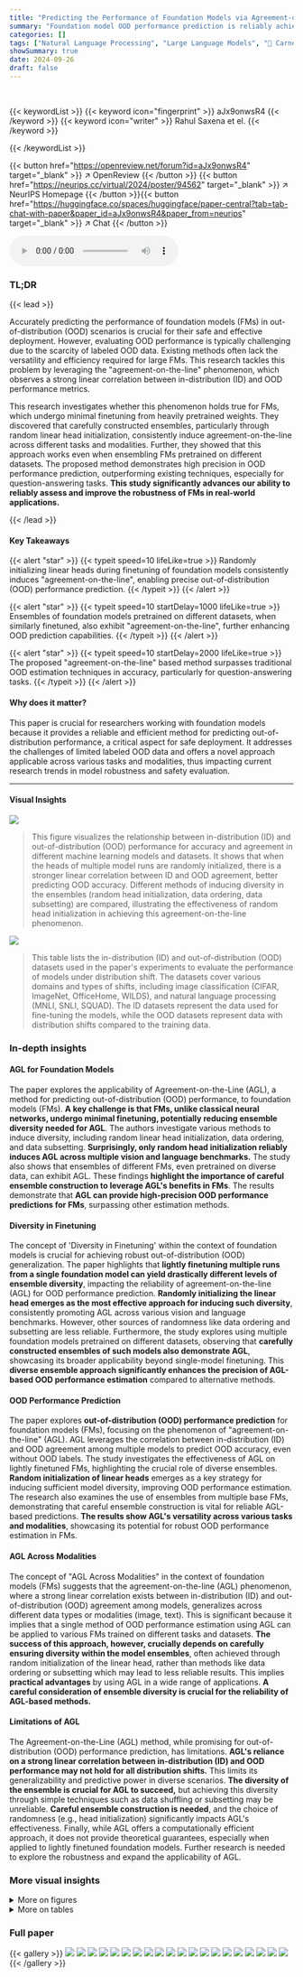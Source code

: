 ```yaml
---
title: "Predicting the Performance of Foundation Models via Agreement-on-the-Line"
summary: "Foundation model OOD performance prediction is reliably achieved via ensemble diversity, especially through random linear head initialization, enabling precise estimations without extensive OOD labels..."
categories: []
tags: ["Natural Language Processing", "Large Language Models", "🏢 Carnegie Mellon University",]
showSummary: true
date: 2024-09-26
draft: false
---
```


<br>

{{< keywordList >}}
{{< keyword icon="fingerprint" >}} aJx9onwsR4 {{< /keyword >}}
{{< keyword icon="writer" >}} Rahul Saxena et el. {{< /keyword >}}
 
{{< /keywordList >}}

{{< button href="https://openreview.net/forum?id=aJx9onwsR4" target="_blank" >}}
↗ OpenReview
{{< /button >}}
{{< button href="https://neurips.cc/virtual/2024/poster/94562" target="_blank" >}}
↗ NeurIPS Homepage
{{< /button >}}{{< button href="https://huggingface.co/spaces/huggingface/paper-central?tab=tab-chat-with-paper&paper_id=aJx9onwsR4&paper_from=neurips" target="_blank" >}}
↗ Chat
{{< /button >}}



<audio controls>
    <source src="https://ai-paper-reviewer.com/aJx9onwsR4/podcast.wav" type="audio/wav">
    Your browser does not support the audio element.
</audio>


### TL;DR


{{< lead >}}

Accurately predicting the performance of foundation models (FMs) in out-of-distribution (OOD) scenarios is crucial for their safe and effective deployment. However, evaluating OOD performance is typically challenging due to the scarcity of labeled OOD data.  Existing methods often lack the versatility and efficiency required for large FMs.  This research tackles this problem by leveraging the "agreement-on-the-line" phenomenon, which observes a strong linear correlation between in-distribution (ID) and OOD performance metrics. 

This research investigates whether this phenomenon holds true for FMs, which undergo minimal finetuning from heavily pretrained weights.  They discovered that carefully constructed ensembles, particularly through random linear head initialization, consistently induce agreement-on-the-line across different tasks and modalities.  Further, they showed that this approach works even when ensembling FMs pretrained on different datasets.  The proposed method demonstrates high precision in OOD performance prediction, outperforming existing techniques, especially for question-answering tasks. **This study significantly advances our ability to reliably assess and improve the robustness of FMs in real-world applications.**

{{< /lead >}}


#### Key Takeaways

{{< alert "star" >}}
{{< typeit speed=10 lifeLike=true >}} Randomly initializing linear heads during finetuning of foundation models consistently induces "agreement-on-the-line", enabling precise out-of-distribution (OOD) performance prediction. {{< /typeit >}}
{{< /alert >}}

{{< alert "star" >}}
{{< typeit speed=10 startDelay=1000 lifeLike=true >}} Ensembles of foundation models pretrained on different datasets, when similarly finetuned, also exhibit "agreement-on-the-line", further enhancing OOD prediction capabilities. {{< /typeit >}}
{{< /alert >}}

{{< alert "star" >}}
{{< typeit speed=10 startDelay=2000 lifeLike=true >}} The proposed "agreement-on-the-line" based method surpasses traditional OOD estimation techniques in accuracy, particularly for question-answering tasks. {{< /typeit >}}
{{< /alert >}}

#### Why does it matter?
This paper is crucial for researchers working with foundation models because it provides a reliable and efficient method for predicting out-of-distribution performance, a critical aspect for safe deployment.  It addresses the challenges of limited labeled OOD data and offers a novel approach applicable across various tasks and modalities, thus impacting current research trends in model robustness and safety evaluation.

------
#### Visual Insights



![](https://ai-paper-reviewer.com/aJx9onwsR4/figures_1_1.jpg)

> This figure visualizes the relationship between in-distribution (ID) and out-of-distribution (OOD) performance for accuracy and agreement in different machine learning models and datasets.  It shows that when the heads of multiple model runs are randomly initialized, there is a stronger linear correlation between ID and OOD agreement, better predicting OOD accuracy. Different methods of inducing diversity in the ensembles (random head initialization, data ordering, data subsetting) are compared, illustrating the effectiveness of random head initialization in achieving this agreement-on-the-line phenomenon.





![](https://ai-paper-reviewer.com/aJx9onwsR4/tables_5_1.jpg)

> This table lists the in-distribution (ID) and out-of-distribution (OOD) datasets used in the paper's experiments to evaluate the performance of models under distribution shift.  The datasets cover various domains and types of shifts, including image classification (CIFAR, ImageNet, OfficeHome, WILDS), and natural language processing (MNLI, SNLI, SQUAD).  The ID datasets represent the data used for fine-tuning the models, while the OOD datasets represent data with distribution shifts compared to the training data.





### In-depth insights


#### AGL for Foundation Models
The paper explores the applicability of Agreement-on-the-Line (AGL), a method for predicting out-of-distribution (OOD) performance, to foundation models (FMs).  **A key challenge is that FMs, unlike classical neural networks, undergo minimal finetuning, potentially reducing ensemble diversity needed for AGL**.  The authors investigate various methods to induce diversity, including random linear head initialization, data ordering, and data subsetting.  **Surprisingly, only random head initialization reliably induces AGL across multiple vision and language benchmarks.** The study also shows that ensembles of different FMs, even pretrained on diverse data, can exhibit AGL. These findings **highlight the importance of careful ensemble construction to leverage AGL's benefits in FMs**. The results demonstrate that **AGL can provide high-precision OOD performance predictions for FMs**, surpassing other estimation methods.

#### Diversity in Finetuning
The concept of 'Diversity in Finetuning' within the context of foundation models is crucial for achieving robust out-of-distribution (OOD) generalization.  The paper highlights that **lightly finetuning multiple runs from a single foundation model can yield drastically different levels of ensemble diversity**, impacting the reliability of agreement-on-the-line (AGL) for OOD performance prediction.  **Randomly initializing the linear head emerges as the most effective approach for inducing such diversity**, consistently promoting AGL across various vision and language benchmarks.  However, other sources of randomness like data ordering and subsetting are less reliable.  Furthermore, the study explores using multiple foundation models pretrained on different datasets, observing that **carefully constructed ensembles of such models also demonstrate AGL**, showcasing its broader applicability beyond single-model finetuning.  This **diverse ensemble approach significantly enhances the precision of AGL-based OOD performance estimation** compared to alternative methods.

#### OOD Performance Prediction
The paper explores **out-of-distribution (OOD) performance prediction** for foundation models (FMs), focusing on the phenomenon of "agreement-on-the-line" (AGL).  AGL leverages the correlation between in-distribution (ID) and OOD agreement among multiple models to predict OOD accuracy, even without OOD labels.  The study investigates the effectiveness of AGL on lightly finetuned FMs, highlighting the crucial role of diverse ensembles.  **Random initialization of linear heads** emerges as a key strategy for inducing sufficient model diversity, improving OOD performance estimation.  The research also examines the use of ensembles from multiple base FMs, demonstrating that careful ensemble construction is vital for reliable AGL-based predictions.  **The results show AGL's versatility across various tasks and modalities**, showcasing its potential for robust OOD performance estimation in FMs.

#### AGL Across Modalities
The concept of "AGL Across Modalities" in the context of foundation models (FMs) suggests that the agreement-on-the-line (AGL) phenomenon, where a strong linear correlation exists between in-distribution (ID) and out-of-distribution (OOD) agreement among models, generalizes across different data types or modalities (image, text). This is significant because it implies that a single method of OOD performance estimation using AGL can be applied to various FMs trained on different tasks and datasets. **The success of this approach, however, crucially depends on carefully ensuring diversity within the model ensembles**, often achieved through random initialization of the linear head, rather than methods like data ordering or subsetting which may lead to less reliable results. This implies **practical advantages** by using AGL in a wide range of applications. **A careful consideration of ensemble diversity is crucial for the reliability of AGL-based methods.** 

#### Limitations of AGL
The Agreement-on-the-Line (AGL) method, while promising for out-of-distribution (OOD) performance prediction, has limitations.  **AGL's reliance on a strong linear correlation between in-distribution (ID) and OOD performance may not hold for all distribution shifts.**  This limits its generalizability and predictive power in diverse scenarios.  **The diversity of the ensemble is crucial for AGL to succeed,** but achieving this diversity through simple techniques such as data shuffling or subsetting may be unreliable.  **Careful ensemble construction is needed**, and the choice of randomness (e.g., head initialization) significantly impacts AGL's effectiveness. Finally, while AGL offers a computationally efficient approach, it does not provide theoretical guarantees, especially when applied to lightly finetuned foundation models. Further research is needed to explore the robustness and expand the applicability of AGL.


### More visual insights

<details>
<summary>More on figures
</summary>


![](https://ai-paper-reviewer.com/aJx9onwsR4/figures_5_1.jpg)

> This figure shows the in-distribution (ID) versus out-of-distribution (OOD) accuracy and agreement for different models and datasets.  Each point represents either a single model's performance (blue) or the agreement between a pair of models (orange). The lines show the linear relationship between ID and OOD performance, illustrating the 'agreement-on-the-line' (AGL) phenomenon.


![](https://ai-paper-reviewer.com/aJx9onwsR4/figures_7_1.jpg)

> This figure shows that the agreement-on-the-line (AGL) phenomenon holds for ensembles of foundation models finetuned from different base models (Llama, GPT, OPT) across different tasks and datasets.  Even when the out-of-distribution (OOD) performance drop is minimal (because of a small distribution shift), AGL is still observed. This suggests that AGL is a robust phenomenon that is not sensitive to the magnitude of the distribution shift.


![](https://ai-paper-reviewer.com/aJx9onwsR4/figures_20_1.jpg)

> This figure visualizes the relationship between in-distribution (ID) and out-of-distribution (OOD) performance for accuracy and agreement in various fine-tuned model ensembles.  It shows that randomly initializing the linear head during fine-tuning produces the most consistent linear relationship between ID and OOD performance across different datasets and model architectures.


![](https://ai-paper-reviewer.com/aJx9onwsR4/figures_21_1.jpg)

> This figure visualizes the relationship between in-distribution (ID) and out-of-distribution (OOD) performance for accuracy and agreement in multiple fine-tuned model ensembles.  Each point represents either a model's performance (accuracy) or the agreement between a pair of models.  The figure demonstrates that across various datasets and fine-tuning methods, the approach of randomly initializing the linear head during model training creates the strongest agreement on the linear fit between ID and OOD accuracy, a key element for the AGL method. 


![](https://ai-paper-reviewer.com/aJx9onwsR4/figures_22_1.jpg)

> This figure visualizes the relationship between in-distribution (ID) and out-of-distribution (OOD) performance for accuracy and agreement in various fine-tuned model ensembles.  It shows that randomly initializing the linear head in the models leads to better alignment between the accuracy and agreement trends across different datasets (CIFAR10, MNLI, SQUAD) and fine-tuning methods (linear probing, full fine-tuning).


![](https://ai-paper-reviewer.com/aJx9onwsR4/figures_22_2.jpg)

> This figure visualizes the relationship between in-distribution (ID) and out-of-distribution (OOD) performance of different models.  It demonstrates the concept of 'agreement-on-the-line' by showing how the agreement between multiple model predictions on ID data correlates linearly with their OOD accuracy.  The figure showcases this relationship across various datasets and fine-tuning strategies, highlighting the importance of random head initialization in achieving a strong linear correlation.


![](https://ai-paper-reviewer.com/aJx9onwsR4/figures_23_1.jpg)

> This figure shows the ID vs OOD accuracy and agreement for various datasets using linear probed CLIP models. The ensembles were created by using diverse random initializations.  The results demonstrate that AGL (agreement-on-the-line) and ACL (accuracy-on-the-line) hold across various benchmarks when using diverse random initializations to create the ensembles.  However, it also shows that neither AGL nor ACL holds for the Camelyon17-WILDS dataset.


![](https://ai-paper-reviewer.com/aJx9onwsR4/figures_23_2.jpg)

> This figure shows the results of applying the Agreement-on-the-Line (AGL) method to predict the out-of-distribution (OOD) performance of models on ImageNetV2 dataset. Three different variations of the ImageNetV2 dataset are used as OOD data: ImageNetV2 Top Images, ImageNetV2 Threshold 0.7, and ImageNetV2 Matched Frequency. The x-axis represents the in-distribution (ID) accuracy, and the y-axis represents the OOD accuracy. Each point represents a single model in an ensemble, and the blue points are the ensemble members. The orange points show the agreement of pairs of models within the ensemble, and the dashed lines are the linear fits for both accuracy and agreement. The results show a strong linear correlation between ID accuracy and OOD accuracy as well as between ID agreement and OOD agreement, supporting the validity of the AGL method for estimating OOD performance on ImageNetV2 dataset. 


![](https://ai-paper-reviewer.com/aJx9onwsR4/figures_23_3.jpg)

> This figure shows the ID vs OOD performance of several models trained on different datasets. It demonstrates how the agreement between multiple models relates to their individual accuracy on in-distribution (ID) and out-of-distribution (OOD) data.  The different columns show different methods for creating ensemble diversity, highlighting that random head initialization leads to the strongest linear correlation between agreement and accuracy.


![](https://ai-paper-reviewer.com/aJx9onwsR4/figures_23_4.jpg)

> This figure shows the in-distribution (ID) vs out-of-distribution (OOD) accuracy and agreement for different datasets and fine-tuned ensembles. Each point represents either an ensemble member's accuracy (blue) or a pair of ensemble members' agreement (orange).  The x-axis represents ID performance and the y-axis represents OOD performance.  Different columns represent different ways of diversifying the ensembles: random heads, data ordering, and data subsetting. The results suggest that randomly initializing the head during fine-tuning is the most effective method for inducing a linear relationship between ID and OOD performance, as indicated by the alignment between the accuracy and agreement lines.


![](https://ai-paper-reviewer.com/aJx9onwsR4/figures_24_1.jpg)

> This figure shows the ID vs OOD accuracy and agreement for three different tasks and finetuning methods. The plots show a clear linear relationship between ID and OOD performance and the consistency of the relationship across different random initializations of the linear head.


![](https://ai-paper-reviewer.com/aJx9onwsR4/figures_24_2.jpg)

> This figure shows the in-distribution (ID) vs. out-of-distribution (OOD) performance of different fine-tuned models across several datasets. The plots illustrate the relationship between accuracy (orange dots) and agreement (blue dots) for various ensemble generation methods.  It demonstrates that randomly initializing the linear head during finetuning yields the strongest linear correlation between ID and OOD performance, while the other methods show less agreement.


![](https://ai-paper-reviewer.com/aJx9onwsR4/figures_24_3.jpg)

> This figure shows the in-distribution (ID) vs. out-of-distribution (OOD) performance of different models, trained on various datasets and using different fine-tuning strategies.  Each point represents either the accuracy (orange) or agreement (blue) of the ensemble members. The x-axis represents the ID performance and the y-axis the OOD performance.  The figure demonstrates the concept of 'agreement-on-the-line' where the correlation between ID and OOD performance is linear.  Different columns show different methods to increase diversity of models within ensemble.


![](https://ai-paper-reviewer.com/aJx9onwsR4/figures_25_1.jpg)

> This figure visualizes the relationship between in-distribution (ID) and out-of-distribution (OOD) performance for accuracy and agreement in various fine-tuned ensemble models.  Each point represents either a model's ID/OOD accuracy or the agreement between two models on the ID/OOD task.  The different columns show results for different datasets (CIFAR10, MNLI, SQUAD) and different model fine-tuning techniques.  The key finding is that random head initialization, as a way to diversify the ensemble, produces the closest linear agreement between ID and OOD accuracy.


![](https://ai-paper-reviewer.com/aJx9onwsR4/figures_26_1.jpg)

> This figure visualizes the relationship between in-distribution (ID) and out-of-distribution (OOD) performance for accuracy and agreement in different fine-tuned model ensembles.  The plots demonstrate how the agreement between multiple models correlates with their accuracy on both ID and OOD data, especially when using random head initialization as a source of ensemble diversity.


![](https://ai-paper-reviewer.com/aJx9onwsR4/figures_26_2.jpg)

> This figure compares the performance of zero-shot and few-shot learning approaches on two different tasks.  The left panel shows the ID vs OOD performance (accuracy and agreement) for a zero-shot large language model (OLM) evaluated on question answering. The linear correlation between ID and OOD is weak, indicating that the model's performance is not consistently affected by distribution shifts. The right panel shows the same for a few-shot model trained on a smaller dataset of images (CIFAR-10) and tested on corrupted images (CIFAR-10C). Here, the correlation is strong, and a clear linear relationship between in-distribution (ID) and out-of-distribution (OOD) performance is apparent. This suggests that few-shot learning may provide more robust OOD performance.


![](https://ai-paper-reviewer.com/aJx9onwsR4/figures_27_1.jpg)

> This figure shows the ID vs. OOD accuracy and agreement for different datasets and fine-tuned models. Each point represents either a single model's performance (blue) or the agreement between two models (orange). The x-axis represents in-distribution (ID) performance, and the y-axis represents out-of-distribution (OOD) performance.  The figure demonstrates that when using randomly initialized heads to create diverse ensembles, there is a stronger linear correlation between the ID and OOD agreement, suggesting that this approach is more effective at predicting OOD performance.


![](https://ai-paper-reviewer.com/aJx9onwsR4/figures_27_2.jpg)

> This figure displays the ID vs OOD accuracy and agreement for multiple datasets and fine-tuned ensemble models. It visualizes the 'agreement-on-the-line' phenomenon, showing the relationship between in-distribution (ID) and out-of-distribution (OOD) performance. The plot demonstrates how different methods of generating ensembles (random head initialization, data ordering, data subsetting) affect the level of agreement and its linear correlation with accuracy. The results suggest that random head initialization is the most effective method for inducing agreement-on-the-line in finetuned foundation models.


![](https://ai-paper-reviewer.com/aJx9onwsR4/figures_28_1.jpg)

> This figure visualizes the relationship between in-distribution (ID) and out-of-distribution (OOD) performance for accuracy and agreement across different datasets and fine-tuned model ensembles.  It shows scatter plots where each point represents either a single model's ID and OOD accuracy (blue dots) or the agreement between pairs of models on ID and OOD (orange dots). The figure demonstrates that randomly initializing the linear head during finetuning is most effective in creating diverse ensembles that exhibit a strong linear correlation between ID and OOD agreement.


![](https://ai-paper-reviewer.com/aJx9onwsR4/figures_28_2.jpg)

> This figure displays the in-distribution (ID) versus out-of-distribution (OOD) performance of various foundation models across different datasets. Each point represents either the accuracy of a single model or the agreement between two models in the ensemble. The color orange represents accuracy and the color blue represents agreement.  The figure shows that ensembles with randomly initialized heads exhibit a stronger linear correlation between ID and OOD performance, suggesting that this method of creating an ensemble is effective for predicting OOD performance.


![](https://ai-paper-reviewer.com/aJx9onwsR4/figures_30_1.jpg)

> This figure shows the in-distribution (ID) versus out-of-distribution (OOD) accuracy and agreement for different datasets and fine-tuned model ensembles.  Each point represents either a single model's performance (accuracy) or the agreement between a pair of models. The color-coding and arrangement highlight how different methods of creating diverse ensembles affect the relationship between ID and OOD performance, demonstrating that randomly initializing the head (a key component in the models) produces the strongest linear correlation between ID and OOD performance.


![](https://ai-paper-reviewer.com/aJx9onwsR4/figures_31_1.jpg)

> This figure displays the in-distribution (ID) vs out-of-distribution (OOD) performance of various models in terms of accuracy and agreement.  Each point represents a single model (blue) or a model pair (orange), showing their ID and OOD performance. The goal is to demonstrate that ensembles generated with different random initializations during fine-tuning, specifically random head initialization, produce the closest linear correlation between ID and OOD performance, suggesting their use for accurately predicting OOD performance.


![](https://ai-paper-reviewer.com/aJx9onwsR4/figures_32_1.jpg)

> This figure visualizes the relationship between in-distribution (ID) and out-of-distribution (OOD) performance for accuracy and agreement in various fine-tuned model ensembles.  The plots show how the agreement between models correlates with their accuracy on both ID and OOD data. The key finding is that random head initialization leads to a better linear relationship between agreement and accuracy.


![](https://ai-paper-reviewer.com/aJx9onwsR4/figures_33_1.jpg)

> This figure shows the in-distribution (ID) vs. out-of-distribution (OOD) performance of different models in terms of accuracy and agreement. It evaluates three methods of introducing diversity into the finetuning process to observe agreement-on-the-line (AGL): random head, data ordering and data subsetting. Results show that ensembles generated using random head initialization show the closest agreement between ID and OOD performance. 


![](https://ai-paper-reviewer.com/aJx9onwsR4/figures_34_1.jpg)

> This figure displays the ID vs OOD accuracy and agreement for various datasets and fine-tuned ensembles, comparing three different ways of introducing randomness during training.  Each point shows either a model's performance (accuracy) or the agreement between pairs of models. The results show that randomly initializing the linear head provides the best agreement between in-distribution and out-of-distribution performance.


![](https://ai-paper-reviewer.com/aJx9onwsR4/figures_35_1.jpg)

> This figure visualizes the relationship between in-distribution (ID) and out-of-distribution (OOD) performance in terms of accuracy and agreement for several fine-tuned model ensembles.  Each point represents either a single model's accuracy (blue) or the agreement between two models (orange) across ID and OOD performance. Different columns show ensembles created through varying methods (random head initialization, data ordering, data subsetting) applied to models finetuned for different tasks and datasets. The results suggest that ensembles created using random head initialization have a linear correlation between ID and OOD performance that best matches the observed agreement.


![](https://ai-paper-reviewer.com/aJx9onwsR4/figures_36_1.jpg)

> This figure shows the relationship between in-distribution (ID) and out-of-distribution (OOD) performance of various models. It visualizes 'agreement-on-the-line' (AGL) for different datasets and fine-tuning strategies. Each point represents a model's ID and OOD performance (accuracy or agreement), and the linear fit assesses the strength of AGL. The results suggest that random head initialization produces the strongest agreement between ID and OOD performance.


![](https://ai-paper-reviewer.com/aJx9onwsR4/figures_37_1.jpg)

> This figure shows the in-distribution (ID) vs out-of-distribution (OOD) performance of different models in terms of accuracy and agreement. It demonstrates the 'agreement-on-the-line' phenomenon for various datasets and fine-tuned ensembles, highlighting that randomly initializing the head helps to achieve a closer linear fit between agreement and accuracy. The figure shows the impact of different sources of diversity (random head, data ordering, and data subsetting) on the agreement-on-the-line phenomenon.


![](https://ai-paper-reviewer.com/aJx9onwsR4/figures_38_1.jpg)

> This figure visualizes the relationship between in-distribution (ID) and out-of-distribution (OOD) performance for accuracy and agreement in multiple fine-tuned model ensembles across three datasets: CIFAR10, MNLI, and SQUAD.  Each point represents either a single model's accuracy (blue) or the agreement between two models (orange), plotted against their respective ID and OOD performance. The figure demonstrates that randomly initializing the linear head during fine-tuning is the most effective approach to generating diverse ensembles exhibiting the strongest linear correlation between ID and OOD performance (agreement-on-the-line phenomenon).


![](https://ai-paper-reviewer.com/aJx9onwsR4/figures_39_1.jpg)

> This figure displays the in-distribution (ID) versus out-of-distribution (OOD) accuracy and agreement for three different fine-tuned model ensembles across three distinct datasets. Each point represents either a model's accuracy (blue) or the agreement between two models (orange).  The figure demonstrates how different methods of introducing diversity during the fine-tuning process affect the linear relationship between ID and OOD performance, highlighting the effectiveness of random head initialization in inducing agreement-on-the-line (AGL).


![](https://ai-paper-reviewer.com/aJx9onwsR4/figures_40_1.jpg)

> This figure visualizes the relationship between in-distribution (ID) and out-of-distribution (OOD) performance for accuracy and agreement in several different fine-tuned model ensembles.  The plots show that there is a linear correlation between ID and OOD performance, and this correlation is strongest when the ensemble diversity is introduced by randomizing the linear head initialization during finetuning. Different datasets and model architectures are used to demonstrate the robustness of the findings across various tasks and domains.


![](https://ai-paper-reviewer.com/aJx9onwsR4/figures_41_1.jpg)

> This figure shows the in-distribution (ID) versus out-of-distribution (OOD) performance of different models.  It compares accuracy (orange dots) and agreement (blue dots) across several datasets (CIFAR10C, SNLI, SQUAD-Shifts) and fine-tuning methods. The key finding illustrated is that randomly initializing the model's head during finetuning leads to the strongest linear correlation between ID and OOD performance, which is closer to the ideal agreement.


![](https://ai-paper-reviewer.com/aJx9onwsR4/figures_41_2.jpg)

> This figure shows the in-distribution (ID) versus out-of-distribution (OOD) accuracy and agreement for different fine-tuned ensembles across multiple datasets and tasks.  The plots show that there is a linear correlation between ID and OOD performance (both accuracy and agreement), and this correlation is strongest when the linear head is randomly initialized during the finetuning process.


![](https://ai-paper-reviewer.com/aJx9onwsR4/figures_43_1.jpg)

> This figure visualizes the relationship between in-distribution (ID) and out-of-distribution (OOD) performance for accuracy and agreement in various fine-tuned model ensembles. Each point represents either an individual model's ID/OOD accuracy or the agreement between two models on ID/OOD data. The figure showcases that using different random initialization methods during finetuning impacts the diversity of the model ensembles and their respective agreement-on-the-line (AGL) properties. In particular, only random head initialization reliably induces AGL across different datasets and tasks.


![](https://ai-paper-reviewer.com/aJx9onwsR4/figures_44_1.jpg)

> This figure shows that the agreement-on-the-line (AGL) phenomenon holds for ensembles of models finetuned from different base foundation models (Llama, GPT, OPT) on question answering and text classification tasks.  Even when the out-of-distribution (OOD) performance drop is small because of a small distribution shift, AGL still holds. This suggests that AGL is robust to the magnitude of the distribution shift.


![](https://ai-paper-reviewer.com/aJx9onwsR4/figures_45_1.jpg)

> This figure displays the accuracy and agreement of in-distribution (ID) vs. out-of-distribution (OOD) data for various models and datasets.  It shows how different methods of introducing diversity into an ensemble of finetuned foundation models impact the agreement-on-the-line (AGL) phenomenon. The plots demonstrate that randomly initializing the linear head during finetuning is most effective for achieving a strong linear correlation between ID and OOD agreement. The datasets used include image classification (CIFAR) and natural language processing (SNLI and SQUAD).


![](https://ai-paper-reviewer.com/aJx9onwsR4/figures_46_1.jpg)

> This figure shows the in-distribution (ID) versus out-of-distribution (OOD) accuracy and agreement for different fine-tuned ensembles.  The plots demonstrate the 'agreement-on-the-line' (AGL) phenomenon, where a linear relationship exists between ID and OOD agreement, mirroring a similar relationship between ID and OOD accuracy. The figure highlights the impact of different methods for introducing diversity into the ensemble, showing that random head initialization is the most effective in inducing AGL across various datasets and models.


</details>




<details>
<summary>More on tables
</summary>


![](https://ai-paper-reviewer.com/aJx9onwsR4/tables_6_1.jpg)
> This table presents the Mean Absolute Percentage Error (MAPE) of the ALine-D algorithm for predicting out-of-distribution (OOD) performance.  The MAPE is calculated for three different sources of diversity in model ensembles: random linear heads, data ordering, and data subsetting. The results are shown for four different datasets: CIFAR10C, SQUAD-Shifts Amazon, SQUAD-Shifts Reddit, and SNLI. The table shows that random linear heads yield the lowest MAPE across all datasets, indicating that this diversity strategy is most effective for accurate OOD performance prediction.

![](https://ai-paper-reviewer.com/aJx9onwsR4/tables_8_1.jpg)
> This table presents the Mean Absolute Percentage Error (MAPE) in estimating out-of-distribution (OOD) performance using two AGL-based methods (ALine-D and ALine-S), and several other baseline methods.  The diverse ensemble was constructed by using multiple base models and randomizing the linear initialization.  The asterisk (*) indicates that datasets with low correlation in agreement were excluded.

![](https://ai-paper-reviewer.com/aJx9onwsR4/tables_16_1.jpg)
> This table compares the correlation coefficient between the predicted OOD accuracy from ALine-D and ProjNorm methods against the actual OOD accuracy for two different datasets: SQUAD-Shifts Amazon and SQUAD-Shifts Reddit.  It demonstrates the stronger correlation of ALine-D's predictions with the ground truth OOD accuracy compared to ProjNorm.

![](https://ai-paper-reviewer.com/aJx9onwsR4/tables_17_1.jpg)
> This table presents the Mean Absolute Percentage Error (MAPE) for various OOD performance estimation methods.  It compares AGL-based methods (ALine-D, ALine-S) against other baselines (Naive Agr, ATC, AC, DOC-Feat). The diverse ensemble was created by using different random linear initializations and multiple base models.  The asterisk (*) indicates that datasets with low correlation in agreement were excluded.

![](https://ai-paper-reviewer.com/aJx9onwsR4/tables_18_1.jpg)
> This table shows the hyperparameters used for CLIP linear probing experiments on various datasets.  These hyperparameters include the learning rate and batch size.  Different hyperparameters were used for different datasets to achieve an even distribution of in-distribution accuracies.

![](https://ai-paper-reviewer.com/aJx9onwsR4/tables_18_2.jpg)
> This table shows the mean absolute percentage error (MAPE) of the ALine algorithm in estimating out-of-distribution (OOD) performance for fully fine-tuned CLIP models across 19 different CIFAR10-C corruption types.  The results are broken down by the source of diversity in the model ensemble (random linear heads, data ordering, data subsetting), highlighting that using random linear heads leads to the lowest MAPE, indicating better OOD performance prediction accuracy.

![](https://ai-paper-reviewer.com/aJx9onwsR4/tables_19_1.jpg)
> This table presents the Mean Absolute Percentage Error (MAPE) of different methods in predicting out-of-distribution (OOD) performance.  It compares AGL-based methods (ALine-D, ALine-S) to other baselines (ATC, AC, DOC-Feat, Naive Agr). The diverse ensemble is created by combining models with randomized linear initializations and multiple base models. The table highlights which OOD datasets have been filtered due to a low correlation in agreement.

![](https://ai-paper-reviewer.com/aJx9onwsR4/tables_19_2.jpg)
> This table shows the average Mean Absolute Percentage Error (MAPE) of the ALine method for estimating out-of-distribution (OOD) performance of CLIP models finetuned on CIFAR10 and evaluated on CIFAR10C.  It compares the performance using different sources of diversity: random linear heads, data ordering, and data subsetting.  The results demonstrate that only the models with diverse random linear head initialization consistently achieve the smallest MAPE, highlighting the importance of this diversity source for accurate OOD performance prediction.

![](https://ai-paper-reviewer.com/aJx9onwsR4/tables_19_3.jpg)
> This table shows the mean average percentage error (MAPE) of the ALine algorithm for estimating out-of-distribution (OOD) performance for fully fine-tuned CLIP models on 19 CIFAR10-C corruption datasets.  It compares the performance using three different sources of ensemble diversity: random linear heads, data ordering, and data subsetting.  The results demonstrate that ensembles created using random linear head initialization are significantly more accurate at predicting OOD performance than ensembles created using the other two methods.

![](https://ai-paper-reviewer.com/aJx9onwsR4/tables_19_4.jpg)
> This table shows the hyperparameters used for full finetuning the OPT-125M language model on the MNLI dataset.  It breaks down the hyperparameters used for two different diversity strategies:  (1) Initialization + Ordering, where the model's initialization and data ordering were varied; and (2) Subsetting (10% of data), where the model used a subset of 10% of the data, with the learning rate as the varied hyperparameter. For each strategy, the table lists the learning rate, weight decay, batch size, and maximum number of epochs.

![](https://ai-paper-reviewer.com/aJx9onwsR4/tables_20_1.jpg)
> This table presents the Mean Absolute Percentage Error (MAPE) of the ALine-S algorithm for estimating out-of-distribution (OOD) performance.  The results are broken down by the OfficeHome domain used for training (Art, ClipArt, Product, Real) and the source of diversity in the ensemble (Random Linear Heads, Data Ordering, Data Subsetting).  Lower MAPE values indicate better OOD performance estimation.

![](https://ai-paper-reviewer.com/aJx9onwsR4/tables_25_1.jpg)
> This table shows the mean absolute percentage error (MAPE) of the ALine algorithm for estimating out-of-distribution (OOD) performance of CLIP models.  The models are fully finetuned on the CIFAR10 dataset and tested on the CIFAR10-C dataset (19 different corruption types).  The table compares the performance of three different methods for creating model ensembles: random linear heads, data ordering, and data subsetting.  Results show that the ensemble with randomly initialized linear heads performs significantly better (lower MAPE) in estimating OOD performance.

![](https://ai-paper-reviewer.com/aJx9onwsR4/tables_29_1.jpg)
> This table presents the mean average percentage error (MAPE) of the ALine-D algorithm for estimating out-of-distribution (OOD) performance. The ALine-D algorithm leverages the 'agreement-on-the-line' phenomenon for OOD estimation. The table shows the MAPE values for three different sources of ensemble diversity: random linear heads, data ordering, and data subsetting, on two different SQUAD-Shifts datasets: Amazon and Reddit.

![](https://ai-paper-reviewer.com/aJx9onwsR4/tables_29_2.jpg)
> This table shows the Mean Absolute Percentage Error (MAPE) of the ALine-D algorithm in estimating out-of-distribution (OOD) performance for BERT models that were fully fine-tuned on the SQUAD dataset.  The MAPE is calculated for different methods of introducing diversity during training: random linear heads, data ordering, and data subsetting. The results are shown for two OOD datasets: SQUAD-Shifts Amazon and SQUAD-Shifts Reddit. Lower MAPE values indicate better performance of the ALine-D algorithm in predicting OOD performance.

![](https://ai-paper-reviewer.com/aJx9onwsR4/tables_41_1.jpg)
> This table presents the mean absolute percentage error (MAPE) of the ALine-D method for estimating out-of-distribution (OOD) accuracy on the Stanford Natural Language Inference (SNLI) dataset.  The MAPE is calculated for three different methods of introducing diversity into the model ensembles: Random Linear Heads, Data Ordering, and Data Subsetting.  Lower MAPE values indicate better accuracy of the OOD performance estimation.

![](https://ai-paper-reviewer.com/aJx9onwsR4/tables_42_1.jpg)
> This table presents the Mean Absolute Error (MAE) of the ALine-S algorithm for estimating out-of-distribution (OOD) performance in generative question-answering tasks.  It compares the performance of three different methods for introducing diversity into the model ensemble: random linear heads, data ordering, and data subsetting.  The MAE values are shown for four different SQuAD-Shifts datasets (Amazon, Reddit, New Wiki, and NYT). Lower MAE values indicate better OOD performance prediction.

![](https://ai-paper-reviewer.com/aJx9onwsR4/tables_42_2.jpg)
> This table presents the Mean Absolute Error (MAE) values obtained using the ALine-S method for estimating out-of-distribution (OOD) performance in generative question-answering tasks.  Different sources of diversity in model training (random linear heads, data ordering, and data subsetting) are compared across four different SQUAD-Shifts datasets (Amazon, Reddit, New Wiki, and NYT).  The MAE values reflect the average error in the OOD performance prediction for each dataset and diversity method.

</details>




### Full paper

{{< gallery >}}
<img src="https://ai-paper-reviewer.com/aJx9onwsR4/1.png" class="grid-w50 md:grid-w33 xl:grid-w25" />
<img src="https://ai-paper-reviewer.com/aJx9onwsR4/2.png" class="grid-w50 md:grid-w33 xl:grid-w25" />
<img src="https://ai-paper-reviewer.com/aJx9onwsR4/3.png" class="grid-w50 md:grid-w33 xl:grid-w25" />
<img src="https://ai-paper-reviewer.com/aJx9onwsR4/4.png" class="grid-w50 md:grid-w33 xl:grid-w25" />
<img src="https://ai-paper-reviewer.com/aJx9onwsR4/5.png" class="grid-w50 md:grid-w33 xl:grid-w25" />
<img src="https://ai-paper-reviewer.com/aJx9onwsR4/6.png" class="grid-w50 md:grid-w33 xl:grid-w25" />
<img src="https://ai-paper-reviewer.com/aJx9onwsR4/7.png" class="grid-w50 md:grid-w33 xl:grid-w25" />
<img src="https://ai-paper-reviewer.com/aJx9onwsR4/8.png" class="grid-w50 md:grid-w33 xl:grid-w25" />
<img src="https://ai-paper-reviewer.com/aJx9onwsR4/9.png" class="grid-w50 md:grid-w33 xl:grid-w25" />
<img src="https://ai-paper-reviewer.com/aJx9onwsR4/10.png" class="grid-w50 md:grid-w33 xl:grid-w25" />
<img src="https://ai-paper-reviewer.com/aJx9onwsR4/11.png" class="grid-w50 md:grid-w33 xl:grid-w25" />
<img src="https://ai-paper-reviewer.com/aJx9onwsR4/12.png" class="grid-w50 md:grid-w33 xl:grid-w25" />
<img src="https://ai-paper-reviewer.com/aJx9onwsR4/13.png" class="grid-w50 md:grid-w33 xl:grid-w25" />
<img src="https://ai-paper-reviewer.com/aJx9onwsR4/14.png" class="grid-w50 md:grid-w33 xl:grid-w25" />
<img src="https://ai-paper-reviewer.com/aJx9onwsR4/15.png" class="grid-w50 md:grid-w33 xl:grid-w25" />
<img src="https://ai-paper-reviewer.com/aJx9onwsR4/16.png" class="grid-w50 md:grid-w33 xl:grid-w25" />
<img src="https://ai-paper-reviewer.com/aJx9onwsR4/17.png" class="grid-w50 md:grid-w33 xl:grid-w25" />
<img src="https://ai-paper-reviewer.com/aJx9onwsR4/18.png" class="grid-w50 md:grid-w33 xl:grid-w25" />
<img src="https://ai-paper-reviewer.com/aJx9onwsR4/19.png" class="grid-w50 md:grid-w33 xl:grid-w25" />
<img src="https://ai-paper-reviewer.com/aJx9onwsR4/20.png" class="grid-w50 md:grid-w33 xl:grid-w25" />
{{< /gallery >}}